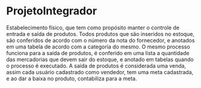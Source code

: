 # ProjetoIntegrador

Estabelecimento físico, que tem como propósito manter o controle de entrada e saída de produtos. Todos produtos que são inseridos no estoque, são conferidos de acordo com o número da nota do fornecedor, e anotados em uma tabela de acordo com a categoria do mesmo. O mesmo processo funciona para a saída de produtos, é conferido em uma lista a quantidade das mercadorias que devem sair do estoque, e anotado em tabelas quando o processo é executado. 
A saída de produtos é considerada uma venda, assim cada usuário cadastrado como vendedor, tem uma meta cadastrada, e ao dar a baixa no produto, contabiliza para a meta.
